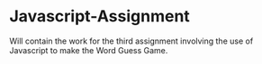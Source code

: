 # Javascript-Assignment
Will contain the work for the third assignment involving the use of Javascript to make the Word Guess Game.
